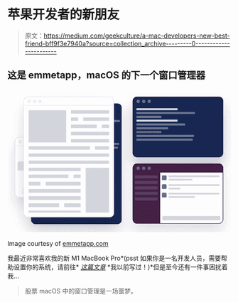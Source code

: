 # 苹果开发者的新朋友

> 原文：<https://medium.com/geekculture/a-mac-developers-new-best-friend-bff9f3e7940a?source=collection_archive---------0----------------------->

## 这是 emmetapp，macOS 的下一个窗口管理器

![](img/37e87376b3f3ccfcb1c695d6ad3d9d49.png)

Image courtesy of [emmetapp.com](http://emmetapp.com)

我最近非常喜欢我的新 M1 MacBook Pro*(psst 如果你是一名开发人员，需要帮助设置你的系统，请前往* [*这篇文章*](https://codeburst.io/my-ultimate-m1-mac-developer-setup-cfdb2daeed2d?sk=14ff5c72f94ac01e6eff2f5194ab02e5) *我以前写过！)*但是至今还有一件事困扰着我…

> 股票 macOS 中的窗口管理是一场噩梦。